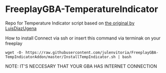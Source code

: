 # FreeplayGBA-TemperatureIndicator

Repo for Temperature Indicator script based on [the original by LuisDiazUgena](https://github.com/LuisDiazUgena/temperatureMonitor)

How to install
Connect via ssh or insert this command  via terminak on your freeplay

    wget -O- https://raw.githubusercontent.com/julenvitoria/FreeplayGBA-TempIndicatorAddon/master/InstallTempIndicator.sh | bash


NOTE: IT'S NECCESARY THAT YOUR GBA HAS INTERNET CONNECTION
